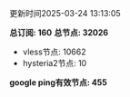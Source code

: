 更新时间2025-03-24 13:13:05

**总订阅: 160**
**总节点: 32026**
- vless节点: 10662
- hysteria2节点: 10

**google ping有效节点: 455**
